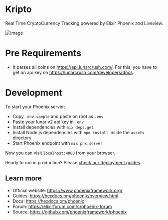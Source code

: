# Kripto

Real Time CryptoCurrency Tracking powered by Elixir Phoenix and Liveview.

![image](https://i.imgur.com/arCO9lu.png)

# Pre Requirements

  * It parses all coins on https://api.lunarcrush.com/. For this, you have to get an api key on https://lunarcrush.com/developers/docs.

# Development
To start your Phoenix server:

  * Copy `.env.sample` and paste on root as `.env`
  * Paste your lunar v2 api key in `.env`
  * Install dependencies with `mix deps.get`
  * Install Node.js dependencies with `npm install` inside the `assets` directory
  * Start Phoenix endpoint with `mix phx.server`

Now you can visit [`localhost:4000`](http://localhost:4000) from your browser.

Ready to run in production? Please [check our deployment guides](https://hexdocs.pm/phoenix/deployment.html).

## Learn more

  * Official website: https://www.phoenixframework.org/
  * Guides: https://hexdocs.pm/phoenix/overview.html
  * Docs: https://hexdocs.pm/phoenix
  * Forum: https://elixirforum.com/c/phoenix-forum
  * Source: https://github.com/phoenixframework/phoenix